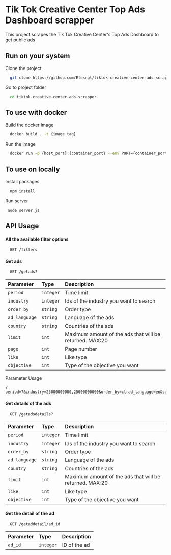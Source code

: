 
# Tik Tok Creative Center Top Ads Dashboard scrapper
This project scrapes the Tik Tok Creative Center's Top Ads Dashboard to get public ads


## Run on your system

Clone the project

```bash
  git clone https://github.com/Efesngl/tiktok-creative-center-ads-scrapper.git
```

Go to project folder

```bash
  cd tiktok-creative-center-ads-scrapper
```
## To use with docker
Build the docker image
```bash
  docker build . -t {image_tag}
```
Run the image
```bash
  docker run -p {host_port}:{container_port} --env PORT={container_port} {image_tag}
```
## To use on locally
Install packages

```bash
  npm install
```

Run server

```bash
 node server.js
```

  
## API Usage
#### All the available filter options
```http
  GET /filters
```
#### Get ads

```http
  GET /getads?
```

| Parameter | Type     | Description                |
| :-------- | :------- | :------------------------- |
| `period` | `integer` | Time limit |
| `industry` | `integer` | Ids of the industry you want to search |
| `order_by` | `string` | Order type|
| `ad_language` | `string` | Language of the ads |
| `country` | `string` | Countries of the ads |
| `limit` | `int` | Maximum amount of the ads that will be returned. MAX:20 |
| `page` | `int` | Page number |
| `like` | `int` | Like type |
| `objective` | `int` | Type of the objective you want |


Parameter Usage
```http
?period=7&industry=25000000000,25000000000&order_by=ctrad_language=en&country=US&objective=1
```
#### Get details of the ads

```http
  GET /getadsdetails?
```

| Parameter | Type     | Description                |
| :-------- | :------- | :------------------------- |
| `period` | `integer` | Time limit |
| `industry` | `integer` | Ids of the industry you want to search |
| `order_by` | `string` | Order type|
| `ad_language` | `string` | Language of the ads |
| `country` | `string` | Countries of the ads |
| `limit` | `int` | Maximum amount of the ads that will be returned. MAX:20 |
| `like` | `int` | Like type |
| `objective` | `int` | Type of the objective you want |

#### Get the detail of the ad
```http
  GET /getaddetail/ad_id
```

| Parameter | Type     | Description                |
| :-------- | :------- | :------------------------- |
| `ad_id` | `integer` | ID of the ad |



  
